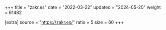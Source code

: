 +++
title = "zakr.es"
date = "2022-03-22"
updated = "2024-05-20"
weight = 61482

[extra]
source = "https://zakr.es/"
ratio = 5
size = 60
+++

